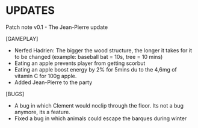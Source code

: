 # UPDATES

Patch note v0.1 - The Jean-Pierre update

[GAMEPLAY]
- Nerfed Hadrien: The bigger the wood structure, the longer it takes for it to be changed (example: baseball bat = 10s, tree = 10 mins)
- Eating an apple prevents player from getting scorbut
- Eating an apple boost energy by 2% for 5mins du to the 4,6mg of vitamin C for 100g apple.
- Added Jean-Pierre to the party

[BUGS]
- A bug in which Clement would noclip through the floor. Its not a bug anymore, its a feature.
- Fixed a bug in which animals could escape the barques during winter



